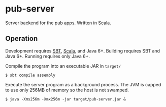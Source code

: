 
pub-server
==========

Server backend for the pub apps. Written in Scala.

Operation
---------

Development requires [SBT](http://www.scala-sbt.org/), [Scala](http://www.scala-lang.org/), and Java 6+. Building 
requires SBT and Java 6+. Running requires only Java 6+.

Compile the program into an executable JAR in `target/`

    $ sbt compile assembly
    
Execute the server program as a background process. The JVM is capped to use only 256MB of memory so the host is not 
swamped.

    $ java -Xms256m -Xmx256m -jar target/pub-server.jar &
